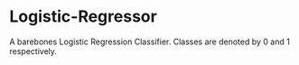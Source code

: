 # Logistic-Regressor
A barebones Logistic Regression Classifier. Classes are denoted by 0 and 1 respectively.
